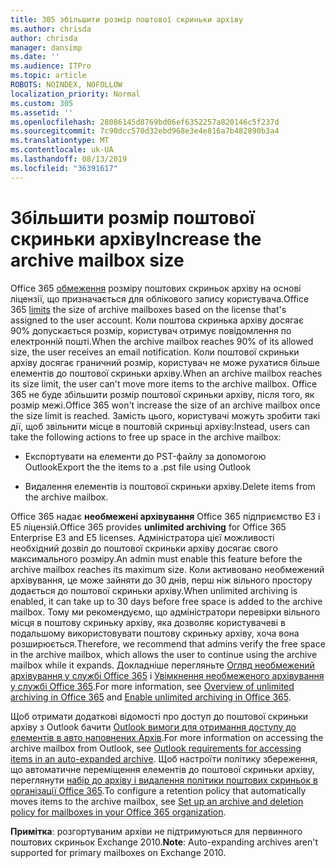 ```yaml
---
title: 305 збільшити розмір поштової скриньки архіву
ms.author: chrisda
author: chrisda
manager: dansimp
ms.date: ''
ms.audience: ITPro
ms.topic: article
ROBOTS: NOINDEX, NOFOLLOW
localization_priority: Normal
ms.custom: 305
ms.assetid: ''
ms.openlocfilehash: 28086145d8769bd06ef6352257a820146c5f237d
ms.sourcegitcommit: 7c90dcc570d32ebd968e3e4e816a7b482890b3a4
ms.translationtype: MT
ms.contentlocale: uk-UA
ms.lasthandoff: 08/13/2019
ms.locfileid: "36391617"
---
```

# <a name="increase-the-archive-mailbox-size"></a><span data-ttu-id="b6f93-102">Збільшити розмір поштової скриньки архіву</span><span class="sxs-lookup"><span data-stu-id="b6f93-102">Increase the archive mailbox size</span></span>

<span data-ttu-id="b6f93-103">Office 365 [обмеження](https://docs.microsoft.com/office365/servicedescriptions/exchange-online-service-description/exchange-online-limits#mailbox-storage-limits) розміру поштових скриньок архіву на основі ліцензії, що призначається для облікового запису користувача.</span><span class="sxs-lookup"><span data-stu-id="b6f93-103">Office 365 [limits](https://docs.microsoft.com/office365/servicedescriptions/exchange-online-service-description/exchange-online-limits#mailbox-storage-limits) the size of archive mailboxes based on the license that's assigned to the user account.</span></span> <span data-ttu-id="b6f93-104">Коли поштова скринька архіву досягає 90% допускається розмір, користувач отримує повідомлення по електронній пошті.</span><span class="sxs-lookup"><span data-stu-id="b6f93-104">When the archive mailbox reaches 90% of its allowed size, the user receives an email notification.</span></span> <span data-ttu-id="b6f93-105">Коли поштової скриньки архіву досягає граничний розмір, користувач не може рухатися більше елементів до поштової скриньки архіву.</span><span class="sxs-lookup"><span data-stu-id="b6f93-105">When an archive mailbox reaches its size limit, the user can't move more items to the archive mailbox.</span></span> <span data-ttu-id="b6f93-106">Office 365 не буде збільшити розмір поштової скриньки архіву, після того, як розмір межі.</span><span class="sxs-lookup"><span data-stu-id="b6f93-106">Office 365 won't increase the size of an archive mailbox once the size limit is reached.</span></span> <span data-ttu-id="b6f93-107">Замість цього, користувачі можуть зробити такі дії, щоб звільнити місце в поштовій скриньці архіву:</span><span class="sxs-lookup"><span data-stu-id="b6f93-107">Instead, users can take the following actions to free up space in the archive mailbox:</span></span>

- <span data-ttu-id="b6f93-108">Експортувати на елементи до PST-файлу за допомогою Outlook</span><span class="sxs-lookup"><span data-stu-id="b6f93-108">Export the the items to a .pst file using Outlook</span></span>

- <span data-ttu-id="b6f93-109">Видалення елементів із поштової скриньки архіву.</span><span class="sxs-lookup"><span data-stu-id="b6f93-109">Delete items from the archive mailbox.</span></span>

<span data-ttu-id="b6f93-110">Office 365 надає **необмежені архівування** Office 365 підприємство E3 і E5 ліцензій.</span><span class="sxs-lookup"><span data-stu-id="b6f93-110">Office 365 provides **unlimited archiving** for Office 365 Enterprise E3 and E5 licenses.</span></span> <span data-ttu-id="b6f93-111">Адміністратора цієї можливості необхідний дозвіл до поштової скриньки архіву досягає свого максимального розміру.</span><span class="sxs-lookup"><span data-stu-id="b6f93-111">An admin must enable this feature before the archive mailbox reaches its maximum size.</span></span> <span data-ttu-id="b6f93-112">Коли активовано необмежений архівування, це може зайняти до 30 днів, перш ніж вільного простору додається до поштової скриньки архіву.</span><span class="sxs-lookup"><span data-stu-id="b6f93-112">When unlimited archiving is enabled, it can take up to 30 days before free space is added to the archive mailbox.</span></span> <span data-ttu-id="b6f93-113">Тому ми рекомендуємо, що адміністратори перевірки вільного місця в поштову скриньку архіву, яка дозволяє користувачеві в подальшому використовувати поштову скриньку архіву, хоча вона розширюється.</span><span class="sxs-lookup"><span data-stu-id="b6f93-113">Therefore, we recommend that admins verify the free space in the archive mailbox, which allows the user to continue using the archive mailbox while it expands.</span></span> <span data-ttu-id="b6f93-114">Докладніше перегляньте [Огляд необмежений архівування у службі Office 365](https://docs.microsoft.com/office365/securitycompliance/unlimited-archiving) і [Увімкнення необмеженого архівування у службі Office 365](https://docs.microsoft.com/office365/securitycompliance/enable-unlimited-archiving).</span><span class="sxs-lookup"><span data-stu-id="b6f93-114">For more information, see [Overview of unlimited archiving in Office 365](https://docs.microsoft.com/office365/securitycompliance/unlimited-archiving) and [Enable unlimited archiving in Office 365](https://docs.microsoft.com/office365/securitycompliance/enable-unlimited-archiving).</span></span>

<span data-ttu-id="b6f93-115">Щоб отримати додаткові відомості про доступ до поштової скриньки архіву з Outlook бачити [Outlook вимоги для отримання доступу до елементів в авто наповнених Архів](https://docs.microsoft.com/office365/securitycompliance/unlimited-archiving#outlook-requirements-for-accessing-items-in-an-auto-expanded-archive).</span><span class="sxs-lookup"><span data-stu-id="b6f93-115">For more information on accessing the archive mailbox from Outlook, see [Outlook requirements for accessing items in an auto-expanded archive](https://docs.microsoft.com/office365/securitycompliance/unlimited-archiving#outlook-requirements-for-accessing-items-in-an-auto-expanded-archive).</span></span> <span data-ttu-id="b6f93-116">Щоб настроїти політику збереження, що автоматичне переміщення елементів до поштової скриньки архіву, переглянути [набір до архіву і видалення політики поштових скриньок в організації Office 365](https://docs.microsoft.com/office365/securitycompliance/set-up-an-archive-and-deletion-policy-for-mailboxes).</span><span class="sxs-lookup"><span data-stu-id="b6f93-116">To configure a retention policy that automatically moves items to the archive mailbox, see [Set up an archive and deletion policy for mailboxes in your Office 365 organization](https://docs.microsoft.com/office365/securitycompliance/set-up-an-archive-and-deletion-policy-for-mailboxes).</span></span>

<span data-ttu-id="b6f93-117">**Примітка**: розгортуваним архіви не підтримуються для первинного поштових скриньок Exchange 2010.</span><span class="sxs-lookup"><span data-stu-id="b6f93-117">**Note**: Auto-expanding archives aren't supported for primary mailboxes on Exchange 2010.</span></span>
